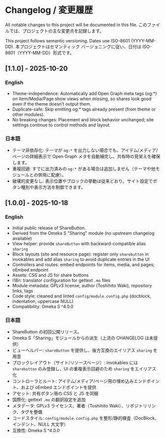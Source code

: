 # Changelog / 変更履歴

All notable changes to this project will be documented in this file.
このファイルでは、プロジェクトの主な変更点を記録します。

This project follows semantic versioning. Dates use ISO-8601 (YYYY-MM-DD).
本プロジェクトはセマンティック バージョニングに従い、日付は ISO-8601（YYYY-MM-DD）形式です。

## [1.1.0] - 2025-10-20

### English
- Theme-independence: Automatically add Open Graph meta tags (og:*) on Item/Media/Page show views when missing, so shares look good even if the theme doesn’t output them.
- Duplicate-safe: Skip emitting og:* tags already present (from theme or other modules).
- No breaking changes: Placement and block behavior unchanged; site settings continue to control methods and layout.

### 日本語
- テーマ非依存化: テーマが `og:*` を出力しない場合でも、アイテム/メディア/ページの詳細表示で Open Graph メタを自動補完し、共有時の見栄えを確保します。
- 重複回避: すでに出力済みの `og:*` がある場合は追加しません（テーマや他モジュールとの併用に配慮）。
- 破壊的変更なし: 表示位置やブロックの挙動は従来どおり。サイト設定でボタン種別や表示方法を制御できます。

## [1.0.0] - 2025-10-18

### English
- Initial public release of ShareButton.
- Derived from the Omeka S "Sharing" module (no upstream changelog available)
- View helper: provide `shareButton` with backward-compatible alias `sharing`
- Block layouts (site and resource page): register only `sharebutton` in invokables and add alias `sharing` to avoid duplicate entries in the UI
- Controllers and routes: embed endpoints for items, media, and pages; oEmbed endpoint
- Assets: CSS and JS for share buttons
- i18n: translator configuration for gettext `.mo` files
- Module metadata: GPLv3 license, author (Toshihito Waki), repository links, tags
- Code style: cleaned and linted `config/module.config.php` (docblock, indentation, uppercase NULL)
- Compatibility: Omeka S ^4.0.0

### 日本語
- ShareButton の初回公開リリース。
- Omeka S「Sharing」モジュールからの派生（上流の CHANGELOG は未提供）
- ビューヘルパー: `shareButton` を提供し、後方互換のエイリアス `sharing` を用意
- ブロックレイアウト（サイト/リソースページ）: invokables には `sharebutton` のみ登録し、UI の重複表示回避のため `sharing` をエイリアス化
- コントローラとルート: アイテム/メディア/ページ用の埋め込みエンドポイント、および oEmbed エンドポイントを提供
- アセット: 共有ボタン用の CSS と JS を同梱
- 国際化: gettext `.mo` の翻訳設定を追加
- メタデータ: GPLv3 ライセンス、著者（Toshihito Waki）、リポジトリリンク、タグを整備
- コードスタイル: `config/module.config.php` を整形/静的検査（DocBlock、インデント、NULL 大文字）
- 互換性: Omeka S ^4.0.0

